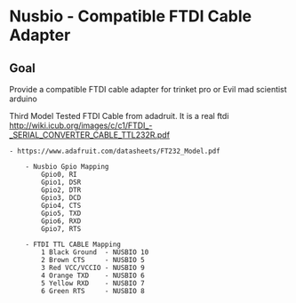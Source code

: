 Nusbio - Compatible FTDI Cable Adapter
=============

## Goal

Provide a compatible FTDI cable adapter for trinket pro or Evil mad scientist
arduino

Third Model Tested
        FTDI Cable from adadruit. It is a real ftdi
        http://wiki.icub.org/images/c/c1/FTDI_-_SERIAL_CONVERTER_CABLE_TTL232R.pdf


	- https://www.adafruit.com/datasheets/FT232_Model.pdf

		- Nusbio Gpio Mapping
			Gpio0, RI  
			Gpio1, DSR 
			Gpio2, DTR 
			Gpio3, DCD 
			Gpio4, CTS 
			Gpio5, TXD 
			Gpio6, RXD 
			Gpio7, RTS 

		- FTDI TTL CABLE Mapping
			1 Black Ground  - NUSBIO 10
			2 Brown CTS     - NUSBIO 5
			3 Red VCC/VCCIO - NUSBIO 9
			4 Orange TXD    - NUSBIO 6
			5 Yellow RXD    - NUSBIO 7
			6 Green RTS     - NUSBIO 8




					    